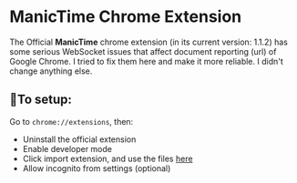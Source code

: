 # ManicTime Chrome Extension

The Official **ManicTime** chrome extension (in its current version: 1.1.2) has some serious WebSocket issues that affect document reporting (url) of Google Chrome. I tried to fix them here and make it more reliable. I didn't change anything else.

## 🔌To setup:

Go to  `chrome://extensions`, then:

- Uninstall the official extension
- Enable developer mode
- Click import extension, and use the files [here](https://github.com/MarouaneRag/ManicTimeChromeExtension/archive/master.zip)
- Allow incognito from settings (optional)
